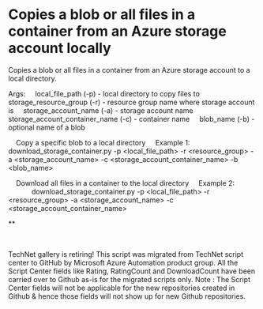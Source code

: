 ﻿Copies a blob or all files in a container from an Azure storage account locally
===============================================================================

            




Copies a blob or all files in a container from an Azure storage account
to a local directory.

Args:
    local_file_path (-p) - local directory to copy files to
    storage_resource_group (-r) - resource group name where storage account is
    storage_account_name (-a) - storage account name
    storage_account_container_name (-c) - container name
    blob_name (-b) - optional name of a blob

    Copy a specific blob to a local directory
    Example 1:
            download_storage_container.py -p <local_file_path> -r <resource_group> -a <storage_account_name> -c <storage_account_container_name> -b <blob_name>

    Download all files in a container to the local directory
    Example 2:
            download_storage_container.py -p <local_file_path> -r <resource_group> -a <storage_account_name> -c <storage_account_container_name>

**






 




        
    
TechNet gallery is retiring! This script was migrated from TechNet script center to GitHub by Microsoft Azure Automation product group. All the Script Center fields like Rating, RatingCount and DownloadCount have been carried over to Github as-is for the migrated scripts only. Note : The Script Center fields will not be applicable for the new repositories created in Github & hence those fields will not show up for new Github repositories.
